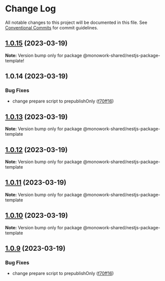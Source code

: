 # Change Log

All notable changes to this project will be documented in this file.
See [Conventional Commits](https://conventionalcommits.org) for commit guidelines.

## [1.0.15](https://github.com/rjombo/test-lerna-shared-lib/compare/@monowork-shared/nestjs-package-template!@1.0.14...@monowork-shared/nestjs-package-template!@1.0.15) (2023-03-19)

**Note:** Version bump only for package @monowork-shared/nestjs-package-template!





## 1.0.14 (2023-03-19)


### Bug Fixes

* change prepare script to prepublishOnly ([f70ff16](https://github.com/rjombo/test-lerna-shared-lib/commit/f70ff16ec8e7d6fefec393cbd114ea71a3ab78ce))





## [1.0.13](https://github.com/rjombo/test-lerna-shared-lib/compare/@monowork-shared/nestjs-package-template@1.0.12...@monowork-shared/nestjs-package-template@1.0.13) (2023-03-19)

**Note:** Version bump only for package @monowork-shared/nestjs-package-template





## [1.0.12](https://github.com/rjombo/test-lerna-shared-lib/compare/@monowork-shared/nestjs-package-template@1.0.11...@monowork-shared/nestjs-package-template@1.0.12) (2023-03-19)

**Note:** Version bump only for package @monowork-shared/nestjs-package-template





## [1.0.11](https://github.com/rjombo/test-lerna-shared-lib/compare/@monowork-shared/nestjs-package-template@1.0.10...@monowork-shared/nestjs-package-template@1.0.11) (2023-03-19)

**Note:** Version bump only for package @monowork-shared/nestjs-package-template





## [1.0.10](https://github.com/rjombo/test-lerna-shared-lib/compare/@monowork-shared/nestjs-package-template@1.0.9...@monowork-shared/nestjs-package-template@1.0.10) (2023-03-19)

**Note:** Version bump only for package @monowork-shared/nestjs-package-template





## [1.0.9](https://github.com/rjombo/test-lerna-shared-lib/compare/@monowork-shared/nestjs-package-template@1.0.8...@monowork-shared/nestjs-package-template@1.0.9) (2023-03-19)


### Bug Fixes

* change prepare script to prepublishOnly ([f70ff16](https://github.com/rjombo/test-lerna-shared-lib/commit/f70ff16ec8e7d6fefec393cbd114ea71a3ab78ce))
